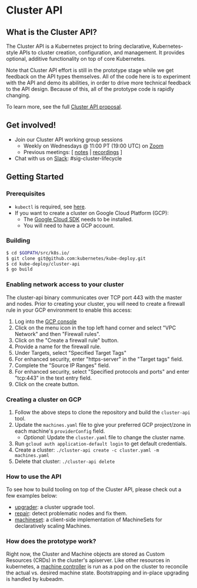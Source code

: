 # Cluster API
## What is the Cluster API?

The Cluster API is a Kubernetes project to bring declarative, Kubernetes-style
APIs to cluster creation, configuration, and management. It provides optional,
additive functionality on top of core Kubernetes.

Note that Cluster API effort is still in the prototype stage while we get
feedback on the API types themselves. All of the code here is to experiment with
the API and demo its abilities, in order to drive more technical feedback to the
API design. Because of this, all of the prototype code is rapidly changing.

To learn more, see the full [Cluster API proposal][proposal].

## Get involved!

* Join our Cluster API working group sessions
  * Weekly on Wednesdays @ 11:00 PT (19:00 UTC) on [Zoom][zoomMeeting]
  * Previous meetings: \[ [notes][notes] | [recordings][recordings] \]
* Chat with us on [Slack](http://slack.k8s.io/): #sig-cluster-lifecycle

## Getting Started
### Prerequisites

* `kubectl` is required, see [here](http://kubernetes.io/docs/user-guide/prereqs/).
* If you want to create a cluster on Google Cloud Platform (GCP):
  * The [Google Cloud SDK][gcpSDK] needs to be installed.
  * You will need to have a GCP account.

### Building

```bash
$ cd $GOPATH/src/k8s.io/
$ git clone git@github.com:kubernetes/kube-deploy.git
$ cd kube-deploy/cluster-api
$ go build
```

### Enabling network access to your cluster

The cluster-api binary communicates over TCP port 443 with the master and
nodes. Prior to creating your cluster, you will need to create a firewall
rule in your GCP environment to enable this access:

1. Log into the [GCP console](https://console.cloud.google.com)
2. Click on the menu icon in the top left hand corner and select 
   "VPC Network" and then "Firewall rules".
3. Click on the "Create a firewall rule" button.
4. Provide a name for the firewall rule.
5. Under Targets, select "Specified Target Tags"
6. For enhanced security, enter "https-server" in the "Target tags" field.
7. Complete the "Source IP Ranges" field.
8. For enhanced security, select "Specified protocols and ports" and enter
   "tcp:443" in the text entry field.
9. Click on the create button.

### Creating a cluster on GCP

1. Follow the above steps to clone the repository and build the `cluster-api` tool.
2. Update the `machines.yaml` file to give your preferred GCP project/zone in
each machine's `providerConfig` field.
   - *Optional*: Update the `cluster.yaml` file to change the cluster name.
3. Run `gcloud auth application-default login` to get default credentials.
4. Create a cluster: `./cluster-api create -c cluster.yaml -m machines.yaml`
5. Delete that cluster: `./cluster-api delete`

### How to use the API

To see how to build tooling on top of the Cluster API, please check out a few examples below:

* [upgrader](upgrader/README.md): a cluster upgrade tool.
* [repair](repair/README.md): detect problematic nodes and fix them.
* [machineset](examples/machineset/README.md): a client-side implementation of MachineSets for declaratively scaling Machines.

### How does the prototype work?

Right now, the Cluster and Machine objects are stored as Custom Resources (CRDs)
in the cluster's apiserver.  Like other resources in kubernetes, a [machine
controller](machine-controller/README.md) is run as a pod on the cluster to
reconcile the actual vs. desired machine state. Bootstrapping and in-place
upgrading is handled by kubeadm.

[proposal]: https://docs.google.com/document/d/1G2sqUQlOYsYX6w1qj0RReffaGXH4ig2rl3zsIzEFCGY/edit#
[notes]: https://docs.google.com/document/d/16ils69KImmE94RlmzjWDrkmFZysgB2J4lGnYMRN89WM/edit#heading=h.xqb69epnpv
[recordings]: https://www.youtube.com/watch?v=I9764DRBKLI&list=PL69nYSiGNLP29D0nYgAGWt1ZFqS9Z7lw4
[gcpSDK]: https://cloud.google.com/sdk/downloads
[zoomMeeting]: https://zoom.us/j/166836624
